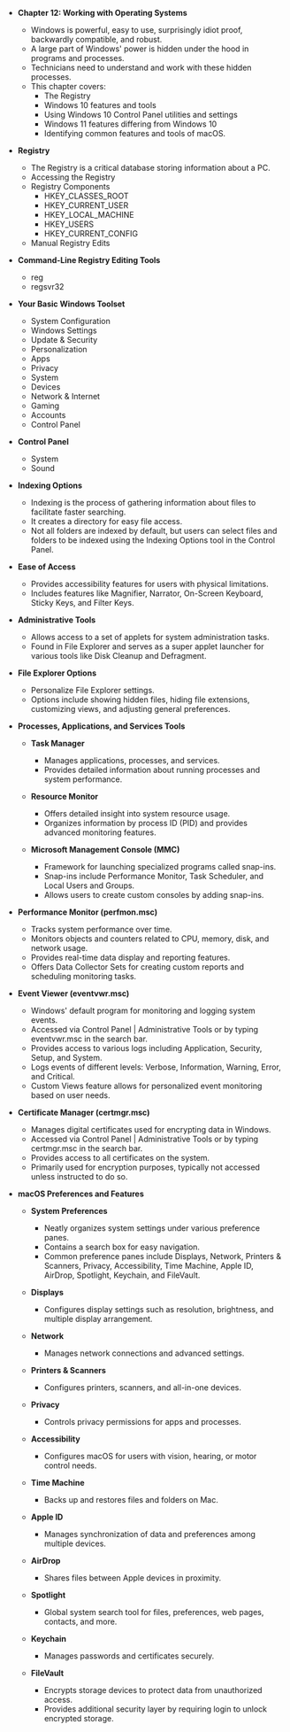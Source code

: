 - **Chapter 12: Working with Operating Systems**
    - Windows is powerful, easy to use, surprisingly idiot proof, backwardly compatible, and robust.
    - A large part of Windows' power is hidden under the hood in programs and processes.
    - Technicians need to understand and work with these hidden processes.
    - This chapter covers:
        - The Registry
        - Windows 10 features and tools
        - Using Windows 10 Control Panel utilities and settings
        - Windows 11 features differing from Windows 10
        - Identifying common features and tools of macOS.

- **Registry**
    - The Registry is a critical database storing information about a PC.
    - Accessing the Registry
    - Registry Components
        - HKEY_CLASSES_ROOT
        - HKEY_CURRENT_USER
        - HKEY_LOCAL_MACHINE
        - HKEY_USERS
        - HKEY_CURRENT_CONFIG
    - Manual Registry Edits

- **Command-Line Registry Editing Tools**
    - reg
    - regsvr32

- **Your Basic Windows Toolset**
    - System Configuration
    - Windows Settings
    - Update & Security
    - Personalization
    - Apps
    - Privacy
    - System
    - Devices
    - Network & Internet
    - Gaming
    - Accounts
    - Control Panel

- **Control Panel**
    - System
    - Sound

- **Indexing Options**
  - Indexing is the process of gathering information about files to facilitate faster searching.
  - It creates a directory for easy file access.
  - Not all folders are indexed by default, but users can select files and folders to be indexed using the Indexing Options tool in the Control Panel.

- **Ease of Access**
  - Provides accessibility features for users with physical limitations.
  - Includes features like Magnifier, Narrator, On-Screen Keyboard, Sticky Keys, and Filter Keys.

- **Administrative Tools**
  - Allows access to a set of applets for system administration tasks.
  - Found in File Explorer and serves as a super applet launcher for various tools like Disk Cleanup and Defragment.

- **File Explorer Options**
  - Personalize File Explorer settings.
  - Options include showing hidden files, hiding file extensions, customizing views, and adjusting general preferences.

- **Processes, Applications, and Services Tools**
  - **Task Manager**
    - Manages applications, processes, and services.
    - Provides detailed information about running processes and system performance.

  - **Resource Monitor**
    - Offers detailed insight into system resource usage.
    - Organizes information by process ID (PID) and provides advanced monitoring features.

  - **Microsoft Management Console (MMC)**
    - Framework for launching specialized programs called snap-ins.
    - Snap-ins include Performance Monitor, Task Scheduler, and Local Users and Groups.
    - Allows users to create custom consoles by adding snap-ins.

- **Performance Monitor (perfmon.msc)**
  - Tracks system performance over time.
  - Monitors objects and counters related to CPU, memory, disk, and network usage.
  - Provides real-time data display and reporting features.
  - Offers Data Collector Sets for creating custom reports and scheduling monitoring tasks.

- **Event Viewer (eventvwr.msc)**
  - Windows' default program for monitoring and logging system events.
  - Accessed via Control Panel | Administrative Tools or by typing eventvwr.msc in the search bar.
  - Provides access to various logs including Application, Security, Setup, and System.
  - Logs events of different levels: Verbose, Information, Warning, Error, and Critical.
  - Custom Views feature allows for personalized event monitoring based on user needs.

- **Certificate Manager (certmgr.msc)**
  - Manages digital certificates used for encrypting data in Windows.
  - Accessed via Control Panel | Administrative Tools or by typing certmgr.msc in the search bar.
  - Provides access to all certificates on the system.
  - Primarily used for encryption purposes, typically not accessed unless instructed to do so.

- **macOS Preferences and Features**
  - **System Preferences**
    - Neatly organizes system settings under various preference panes.
    - Contains a search box for easy navigation.
    - Common preference panes include Displays, Network, Printers & Scanners, Privacy, Accessibility, Time Machine, Apple ID, AirDrop, Spotlight, Keychain, and FileVault.
  
  - **Displays**
    - Configures display settings such as resolution, brightness, and multiple display arrangement.
  
  - **Network**
    - Manages network connections and advanced settings.
  
  - **Printers & Scanners**
    - Configures printers, scanners, and all-in-one devices.
  
  - **Privacy**
    - Controls privacy permissions for apps and processes.
  
  - **Accessibility**
    - Configures macOS for users with vision, hearing, or motor control needs.
  
  - **Time Machine**
    - Backs up and restores files and folders on Mac.
  
  - **Apple ID**
    - Manages synchronization of data and preferences among multiple devices.
  
  - **AirDrop**
    - Shares files between Apple devices in proximity.
  
  - **Spotlight**
    - Global system search tool for files, preferences, web pages, contacts, and more.
  
  - **Keychain**
    - Manages passwords and certificates securely.
  
  - **FileVault**
    - Encrypts storage devices to protect data from unauthorized access.
    - Provides additional security layer by requiring login to unlock encrypted storage.